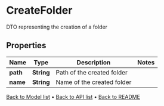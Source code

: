 

# CreateFolder

DTO representing the creation of a folder

## Properties

| Name | Type | Description | Notes |
|------------ | ------------- | ------------- | -------------|
|**path** | **String** | Path of the created folder |  |
|**name** | **String** | Name of the created folder |  |



[Back to Model list](../README.md#documentation-for-models) &#8226; [Back to API list](../README.md#documentation-for-api-endpoints) &#8226; [Back to README](../README.md)


